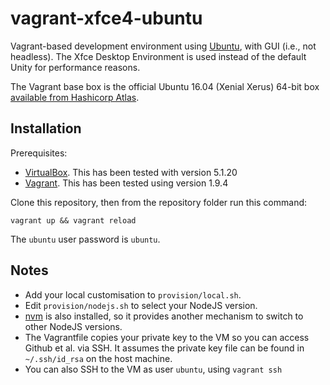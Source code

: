 # vagrant-xfce4-ubuntu

Vagrant-based development environment using [Ubuntu](https://xubuntu.org/), with GUI (i.e., not headless). The Xfce Desktop Environment is used instead of the default Unity for performance reasons.

The Vagrant base box is the official Ubuntu 16.04 (Xenial Xerus) 64-bit box [available from Hashicorp Atlas](https://atlas.hashicorp.com/ubuntu/boxes/xenial64).

## Installation

Prerequisites:

* [VirtualBox](https://www.virtualbox.org/wiki/Downloads). This has been tested with version 5.1.20
* [Vagrant](https://vagrantup.com/downloads.html). This has been tested using version 1.9.4

Clone this repository, then from the repository folder run this command:

    vagrant up && vagrant reload

The `ubuntu` user password is `ubuntu`.

## Notes

* Add your local customisation to `provision/local.sh`.
* Edit `provision/nodejs.sh` to select your NodeJS version.
* [nvm](https://github.com/creationix/nvm) is also installed, so it provides another mechanism to switch to other NodeJS versions.
* The Vagrantfile copies your private key to the VM so you can access Github et al. via SSH. It assumes the private key file can be found in `~/.ssh/id_rsa` on the host machine.
* You can also SSH to the VM as user `ubuntu`, using `vagrant ssh`
